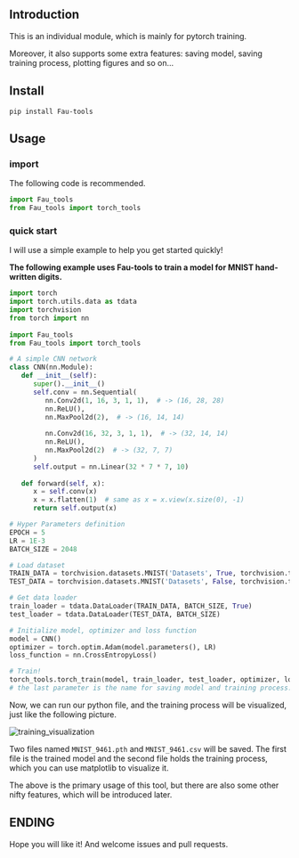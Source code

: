 ## Introduction

This is an individual module, which is mainly for pytorch training.

Moreover, it also supports some extra features: saving model, saving training process, plotting figures and so on...

## Install

`pip install Fau-tools`

## Usage

### import

The following code is recommended.

```python
import Fau_tools  
from Fau_tools import torch_tools
```

### quick start

I will use a simple example to help you get started quickly!

**The following example uses Fau-tools to train a model for MNIST hand-written digits.**

```python
import torch  
import torch.utils.data as tdata  
import torchvision  
from torch import nn  
  
import Fau_tools  
from Fau_tools import torch_tools

# A simple CNN network
class CNN(nn.Module):  
   def __init__(self):  
      super().__init__()  
      self.conv = nn.Sequential(  
         nn.Conv2d(1, 16, 3, 1, 1),  # -> (16, 28, 28)  
         nn.ReLU(),  
         nn.MaxPool2d(2),  # -> (16, 14, 14)  
  
         nn.Conv2d(16, 32, 3, 1, 1),  # -> (32, 14, 14)  
         nn.ReLU(),  
         nn.MaxPool2d(2)  # -> (32, 7, 7)  
      )  
      self.output = nn.Linear(32 * 7 * 7, 10)  
  
   def forward(self, x):  
      x = self.conv(x)  
      x = x.flatten(1)  # same as x = x.view(x.size(0), -1)  
      return self.output(x)
```

```python
# Hyper Parameters definition  
EPOCH = 5  
LR = 1E-3  
BATCH_SIZE = 2048

# Load dataset
TRAIN_DATA = torchvision.datasets.MNIST('Datasets', True, torchvision.transforms.ToTensor(), download=True)  
TEST_DATA = torchvision.datasets.MNIST('Datasets', False, torchvision.transforms.ToTensor())

# Get data loader
train_loader = tdata.DataLoader(TRAIN_DATA, BATCH_SIZE, True)  
test_loader = tdata.DataLoader(TEST_DATA, BATCH_SIZE)

# Initialize model, optimizer and loss function
model = CNN()  
optimizer = torch.optim.Adam(model.parameters(), LR)  
loss_function = nn.CrossEntropyLoss()

# Train!
torch_tools.torch_train(model, train_loader, test_loader, optimizer, loss_function, EPOCH, "MNIST")  
# the last parameter is the name for saving model and training process.
```

Now, we can run our python file, and the training process will be visualized, just like the following picture.

![training_visualization](github_attachment/training_visualization.png)

Two files named `MNIST_9461.pth` and `MNIST_9461.csv` will be saved.
The first file is the trained model and the second file holds the training process, which you can use matplotlib to visualize it.

The above is the primary usage of this tool, but there are also some other nifty features, which will be introduced later. 

## ENDING

Hope you will like it! And welcome issues and pull requests.
